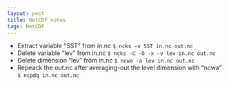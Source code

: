 ```yaml
---
layout: post
title: NetCDF notes
tags: NetCDF
---
```



* Extract variable “SST” from in.nc 
`$ ncks -v SST in.nc out.nc`
* Delete variable “lev” from in.nc 
`$ ncks -C -O -x -v lev in.nc out.nc`
* Delete dimension “lev” from in.nc 
`$ ncwa -a lev in.nc out.nc`
* Repeack the out.nc after averaging-out the level dimension with “ncwa”
`$ ncpdq in.nc out.nc`
